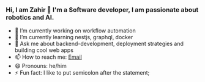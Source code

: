 ### Hi, I am Zahir 👋 I'm a Software developer, I am passionate about robotics and AI.

- 🔭 I’m currently working on workflow automation
- 🌱 I’m currently learning nestjs, graphql, docker
- 💬 Ask me about backend-development, deployment strategies and building cool web apps
- 📫 How to reach me: [Email]
- 😄 Pronouns: he/him
- ⚡ Fun fact: I like to put semicolon after the statement;

[Email]: md.zahir25@gmail.com